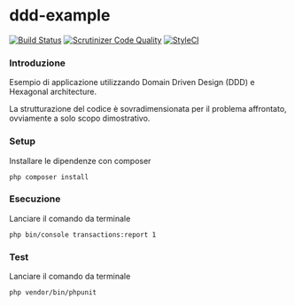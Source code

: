 ddd-example
===============================

[![Build Status](https://travis-ci.com/antonioturdo/ddd-example.svg?branch=master)](https://travis-ci.com/antonioturdo/ddd-example)
[![Scrutinizer Code Quality](https://scrutinizer-ci.com/g/antonioturdo/ddd-example/badges/quality-score.png?b=master)](https://scrutinizer-ci.com/g/antonioturdo/ddd-example/?branch=master)
[![StyleCI](https://github.styleci.io/repos/306698877/shield?branch=master)](https://github.styleci.io/repos/306698877?branch=master)

### Introduzione

Esempio di applicazione utilizzando Domain Driven Design (DDD) e Hexagonal architecture.

La strutturazione del codice è sovradimensionata per il problema affrontato,
ovviamente a solo scopo dimostrativo.

### Setup

Installare le dipendenze con composer

```
php composer install
```

### Esecuzione

Lanciare il comando da terminale

```
php bin/console transactions:report 1
```

### Test

Lanciare il comando da terminale

```
php vendor/bin/phpunit
```

